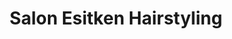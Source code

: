 ---
title: "Salon Esitken Hairstyling"
url: /bremerhaven/salon-esitken-hairstyling/
shop: Friseur
---
